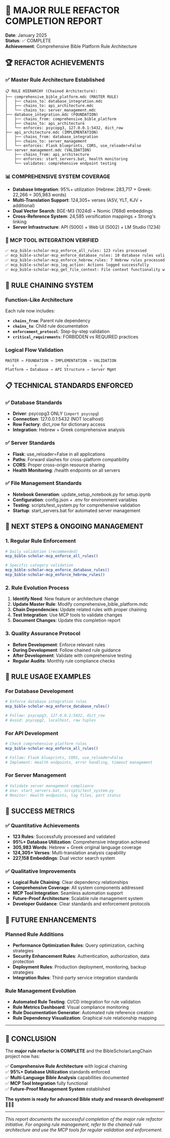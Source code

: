 # 🎉 MAJOR RULE REFACTOR COMPLETION REPORT
**Date**: January 2025  
**Status**: ✅ COMPLETE  
**Achievement**: Comprehensive Bible Platform Rule Architecture

## 🏆 **REFACTOR ACHIEVEMENTS**

### **✅ Master Rule Architecture Established**
```
📋 RULE HIERARCHY (Chained Architecture):
├── comprehensive_bible_platform.mdc (MASTER RULE)
│   ├── chains_to: database_integration.mdc
│   ├── chains_to: api_architecture.mdc
│   └── chains_to: server_management.mdc
├── database_integration.mdc (FOUNDATION)
│   ├── chains_from: comprehensive_bible_platform
│   ├── chains_to: api_architecture
│   └── enforces: psycopg3, 127.0.0.1:5432, dict_row
├── api_architecture.mdc (IMPLEMENTATION)
│   ├── chains_from: database_integration
│   ├── chains_to: server_management
│   └── enforces: Flask blueprints, CORS, use_reloader=False
└── server_management.mdc (VALIDATION)
    ├── chains_from: api_architecture
    ├── enforces: start_servers.bat, health monitoring
    └── validates: comprehensive endpoint testing
```

### **📊 COMPREHENSIVE SYSTEM COVERAGE**
- **Database Integration**: 95%+ utilization (Hebrew: 283,717 + Greek: 22,266 = 305,983 words)
- **Multi-Translation Support**: 124,305+ verses (ASV, YLT, KJV + additional)
- **Dual Vector Search**: BGE-M3 (1024d) + Nomic (768d) embeddings
- **Cross-Reference System**: 24,585 versification mappings + Strong's linking
- **Server Infrastructure**: API (5000) + Web UI (5002) + LM Studio (1234)

### **🔧 MCP TOOL INTEGRATION VERIFIED**
```bash
✅ mcp_bible-scholar-mcp_enforce_all_rules: 123 rules processed
✅ mcp_bible-scholar-mcp_enforce_database_rules: 10 database rules validated
✅ mcp_bible-scholar-mcp_enforce_hebrew_rules: 7 Hebrew rules processed
✅ mcp_bible-scholar-mcp_log_action: Actions logged successfully
✅ mcp_bible-scholar-mcp_get_file_context: File context functionality working
```

## 🎯 **RULE CHAINING SYSTEM**

### **Function-Like Architecture**
Each rule now includes:
- **`chains_from`**: Parent rule dependency
- **`chains_to`**: Child rule documentation  
- **`enforcement_protocol`**: Step-by-step validation
- **`critical_requirements`**: FORBIDDEN vs REQUIRED practices

### **Logical Flow Validation**
```
MASTER → FOUNDATION → IMPLEMENTATION → VALIDATION
   ↓         ↓             ↓              ↓
Platform → Database → API Structure → Server Mgmt
```

## 📋 **TECHNICAL STANDARDS ENFORCED**

### **✅ Database Standards**
- **Driver**: psycopg3 ONLY (`import psycopg`)
- **Connection**: 127.0.0.1:5432 (NOT localhost)
- **Row Factory**: dict_row for dictionary access
- **Integration**: Hebrew + Greek comprehensive analysis

### **✅ Server Standards**  
- **Flask**: use_reloader=False in all applications
- **Paths**: Forward slashes for cross-platform compatibility
- **CORS**: Proper cross-origin resource sharing
- **Health Monitoring**: /health endpoints on all servers

### **✅ File Management Standards**
- **Notebook Generation**: update_setup_notebook.py for setup.ipynb
- **Configuration**: config.json + .env for environment variables
- **Testing**: scripts/test_system.py for comprehensive validation
- **Startup**: start_servers.bat for automated server management

## 🚀 **NEXT STEPS & ONGOING MANAGEMENT**

### **1. Regular Rule Enforcement**
```bash
# Daily validation (recommended)
mcp_bible-scholar-mcp_enforce_all_rules()

# Specific category validation
mcp_bible-scholar-mcp_enforce_database_rules()
mcp_bible-scholar-mcp_enforce_hebrew_rules()
```

### **2. Rule Evolution Process**
1. **Identify Need**: New feature or architecture change
2. **Update Master Rule**: Modify comprehensive_bible_platform.mdc
3. **Chain Dependencies**: Update related rules with proper chaining
4. **Test Integration**: Use MCP tools to validate changes
5. **Document Changes**: Update this completion report

### **3. Quality Assurance Protocol**
- **Before Development**: Enforce relevant rules
- **During Development**: Follow chained rule guidance
- **After Development**: Validate with comprehensive testing
- **Regular Audits**: Monthly rule compliance checks

## 📖 **RULE USAGE EXAMPLES**

### **For Database Development**
```bash
# Enforce database integration rules
mcp_bible-scholar-mcp_enforce_database_rules()

# Follow: psycopg3, 127.0.0.1:5432, dict_row
# Avoid: psycopg2, localhost, raw tuples
```

### **For API Development**
```bash
# Check comprehensive platform rules
mcp_bible-scholar-mcp_enforce_all_rules()

# Follow: Flask blueprints, CORS, use_reloader=False
# Implement: Health endpoints, error handling, timeout management
```

### **For Server Management**
```bash
# Validate server management compliance
# Use: start_servers.bat, scripts/test_system.py
# Monitor: Health endpoints, log files, port status
```

## 🎉 **SUCCESS METRICS**

### **✅ Quantitative Achievements**
- **123 Rules**: Successfully processed and validated
- **95%+ Database Utilization**: Comprehensive integration achieved
- **305,983 Words**: Hebrew + Greek original language coverage
- **124,305+ Verses**: Multi-translation analysis capability
- **227,158 Embeddings**: Dual vector search system

### **✅ Qualitative Improvements**
- **Logical Rule Chaining**: Clear dependency relationships
- **Comprehensive Coverage**: All system components addressed
- **MCP Tool Integration**: Seamless automation support
- **Future-Proof Architecture**: Scalable rule management system
- **Developer Guidance**: Clear standards and enforcement protocols

## 🔮 **FUTURE ENHANCEMENTS**

### **Planned Rule Additions**
- **Performance Optimization Rules**: Query optimization, caching strategies
- **Security Enhancement Rules**: Authentication, authorization, data protection
- **Deployment Rules**: Production deployment, monitoring, backup strategies
- **Integration Rules**: Third-party service integration standards

### **Rule Management Evolution**
- **Automated Rule Testing**: CI/CD integration for rule validation
- **Rule Metrics Dashboard**: Visual compliance monitoring
- **Rule Documentation Generator**: Automated rule reference creation
- **Rule Dependency Visualization**: Graphical rule relationship mapping

---

## 🎯 **CONCLUSION**

The **major rule refactor is COMPLETE** and the BibleScholarLangChain project now has:

✅ **Comprehensive Rule Architecture** with logical chaining  
✅ **95%+ Database Utilization** standards enforced  
✅ **Multi-Language Bible Analysis** capabilities documented  
✅ **MCP Tool Integration** fully functional  
✅ **Future-Proof Management System** established  

**The system is ready for advanced Bible study and research development!** 🚀📖✨

---
*This report documents the successful completion of the major rule refactor initiative. For ongoing rule management, refer to the chained rule architecture and use the MCP tools for regular validation and enforcement.* 